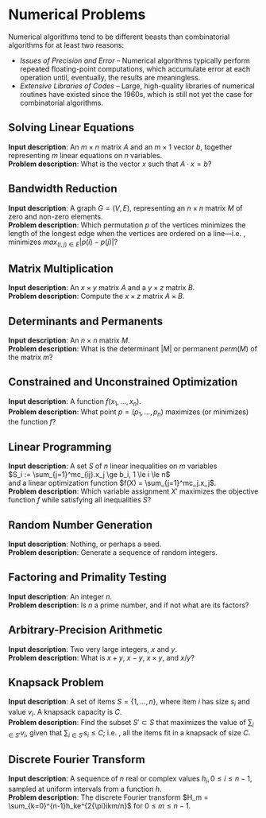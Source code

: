 # Numerical Problems

Numerical algorithms tend to be different beasts than combinatorial algorithms for at least two reasons:

* _Issues of Precision and Error_ – Numerical algorithms typically perform repeated floating-point computations, which accumulate error at each operation until, eventually, the results are meaningless.
* _Extensive Libraries of Codes_ – Large, high-quality libraries of numerical routines have existed since the 1960s, which is still not yet the case for combinatorial algorithms.

## Solving Linear Equations

__Input description__: An $m×n$ matrix $A$ and an $m×1$ vector $b$, together representing $m$ linear equations on $n$ variables.  
__Problem description__: What is the vector $x$ such that $A·x = b$?

## Bandwidth Reduction

__Input description__: A graph $G =(V,E)$, representing an $n×n$ matrix $M$ of zero and non-zero elements.  
__Problem description__: Which permutation $p$ of the vertices minimizes the length of the longest edge when the vertices are ordered on a line—i.e. , minimizes $max_{(i,j) \in E} |p(i)−p(j)|$?

## Matrix Multiplication

__Input description__: An  $x×y$ matrix $A$ and a $y×z$ matrix $B$.  
__Problem description__: Compute the $x×z$ matrix $A×B$.

## Determinants and Permanents

__Input description__: An $n×n$ matrix $M$.  
__Problem description__: What is the determinant $|M|$ or permanent $perm(M)$ of the matrix $m$?

## Constrained and Unconstrained Optimization

__Input description__: A function $f(x_1,...,x_n)$.  
__Problem description__: What point $p =( p_1,...,p_n)$ maximizes (or minimizes) the function $f$?

## Linear Programming

__Input description__: A set $S$ of $n$ linear inequalities on $m$ variables  
$S_i := \sum_{j=1}^mc_{ij}.x_j \ge b_i, 1 \le i \le n$  
and a linear optimization function $f(X) = \sum_{j=1}^mc_j.x_j$.  
__Problem description__: Which variable assignment $X'$ maximizes the objective function $f$ while satisfying all inequalities $S$?

## Random Number Generation

__Input description__: Nothing, or perhaps a seed.  
__Problem description__: Generate a sequence of random integers.

## Factoring and Primality Testing

__Input description__: An integer $n$.  
__Problem description__: Is $n$ a prime number, and if not what are its factors?

## Arbitrary-Precision Arithmetic

__Input description__: Two very large integers, $x$ and $y$.  
__Problem description__: What is $x + y$, $x−y$, $x×y$, and $x/y$?

## Knapsack Problem

__Input description__: A set of items $S = \lbrace1,...,n\rbrace$, where item $i$ has size $s_i$ and value $v_i$. A knapsack capacity is $C$.  
__Problem description__: Find the subset $S' \subset S$ that maximizes the value of $\sum_{i \in S'} v_i$, given that $\sum_{i \in S'} s_i \le C$; i.e. , all the items fit in a knapsack of size $C$.

## Discrete Fourier Transform

__Input description__: A sequence of $n$ real or complex values $h_i , 0 \le i \le n−1$, sampled at uniform intervals from a function $h$.  
__Problem description__: The discrete Fourier transform $H_m = \sum_{k=0}^{n-1}h_ke^{2{\pi}ikm/n}$ for $0 \le m \le n−1$.
